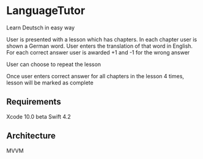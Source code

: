 # LanguageTutor
Learn Deutsch in easy way

User is presented with a lesson which has chapters. In each chapter user is shown a German word. 
User enters the translation of that word in English. For each correct answer user is awarded +1 and -1 for the wrong answer

User can choose to repeat the lesson

Once user enters correct answer for all chapters in the lesson 4 times, lesson will be marked as complete

## Requirements

Xcode 10.0 beta
Swift 4.2

## Architecture
MVVM


